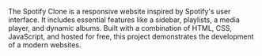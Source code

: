 The Spotify Clone is a responsive website inspired by Spotify's user interface. It includes essential features like a sidebar, playlists, a media player, and dynamic albums. Built with a combination of HTML, CSS, JavaScript, and hosted for free, this project demonstrates the development of a modern websites.
